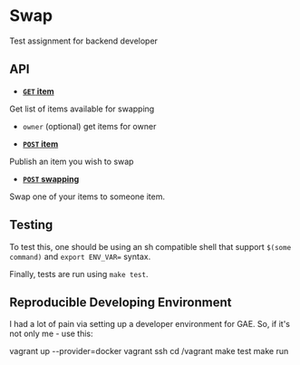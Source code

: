 # Swap

Test assignment for backend developer

API
---

- **[<code>GET</code> item](#api)**

Get list of items available for swapping 
  - `owner` (optional) get items for owner

- **[<code>POST</code> item](#api)**

Publish an item you wish to swap 

- **[<code>POST</code> swapping](#api)**

Swap one of your items to someone item. 


Testing
-------

To test this, one should be using an sh compatible shell that support
`$(some command)` and `export ENV_VAR=` syntax.

Finally, tests are run using `make test`.


Reproducible Developing Environment
-----------------------------------

I had a lot of pain via setting up a developer environment for GAE. So, if it's not only me - use this:

vagrant up --provider=docker
vagrant ssh
cd /vagrant
make test
make run
